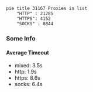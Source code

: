 
```mermaid
pie title 31167 Proxies in list
    "HTTP" : 21285
    "HTTPS": 4152
    "SOCKS" : 8844
```

### Some Info
#### Average Timeout

- mixed: 3.5s
- http: 1.9s
- https: 8.6s
- socks: 6.4s
